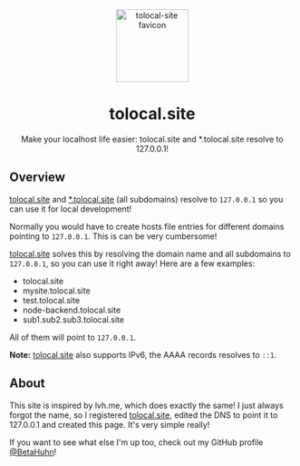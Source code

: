 <div align="center">

<img src="https://cdn.mxis.ch/assets/tolocal-site/favicon.png" title="tolocal-site favicon" alt="tolocal-site favicon" width="128">

# tolocal.site

Make your localhost life easier: tolocal.site and *.tolocal.site resolve to 127.0.0.1!

</div>

## Overview

[tolocal.site](http://tolocal.site) and [*.tolocal.site](http://tolocal.site) (all subdomains) resolve to `127.0.0.1` so you can use it for local development!

Normally you would have to create hosts file entries for different domains pointing to `127.0.0.1`. This is can be very cumbersome!

[tolocal.site](http://tolocal.site) solves this by resolving the domain name and all subdomains to `127.0.0.1`, so you can use it right away! Here are a few examples:

- tolocal.site
- mysite.tolocal.site
- test.tolocal.site
- node-backend.tolocal.site
- sub1.sub2.sub3.tolocal.site

All of them will point to `127.0.0.1`.

**Note:** [tolocal.site](http://tolocal.site) also supports IPv6, the AAAA records resolves to `::1`.

## About

This site is inspired by lvh.me, which does exactly the same! I just always forgot the name, so I registered [tolocal.site](http://tolocal.site), edited the DNS to point it to 127.0.0.1 and created this page. It's very simple really!

If you want to see what else I'm up too, check out my GitHub profile [@BetaHuhn](https://github.com/betahuhn)!

